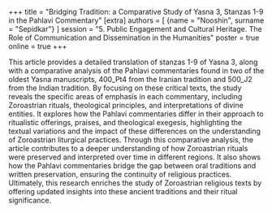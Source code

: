 +++
title = "Bridging Tradition: a Comparative Study of Yasna 3, Stanzas 1-9 in the Pahlavi Commentary"
[extra]
authors = [
    {name = "Nooshin", surname = "Sepidkar"}
]
session = "5. Public Engagement and Cultural Heritage. The Role of Communication and Dissemination in the Humanities"
poster = true
online = true
+++

This article provides a detailed translation of stanzas 1-9 of Yasna 3, along with a comparative analysis of the Pahlavi commentaries found in two of the oldest Yasna manuscripts, 400_Pt4 from the Iranian tradition and 500_J2 from the Indian tradition. By focusing on these critical texts, the study reveals the specific areas of emphasis in each commentary, including Zoroastrian rituals, theological principles, and interpretations of divine entities. It explores how the Pahlavi commentaries differ in their approach to ritualistic offerings, praises, and theological exegesis, highlighting the textual variations and the impact of these differences on the understanding of Zoroastrian liturgical practices. Through this comparative analysis, the article contributes to a deeper understanding of how Zoroastrian rituals were preserved and interpreted over time in different regions. It also shows how the Pahlavi commentaries bridge the gap between oral traditions and written preservation, ensuring the continuity of religious practices. Ultimately, this research enriches the study of Zoroastrian religious texts by offering updated insights into these ancient traditions and their ritual significance.


